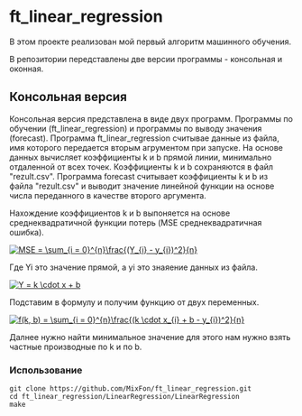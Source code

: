 # ft_linear_regression
В этом проекте реализован мой первый алгоритм машинного обучения.

В репозитории передставлены две версии программы - консольная и оконная. 

## Консольная версия
Консольная версия представлена в виде двух программ. Программы по обучении (ft_linear_regression) и программы по выводу значения (forecast). Программа ft_linear_regression считывае данные из файла, имя которого передается вторым агрументом при запуске. На основе данных вычисляет коэффициенты k и b прямой линии, минимально отдаленной от всех точек. Коэффициенты k и b сохраняются в файл "rezult.csv". Программа forecast считывает коэффициенты k и b из файла "rezult.csv" и выводит значение линейной функции на основе числа переданного в качестве второго аргумента.

Нахождение коэффициентов k и b выпоняется на основе среднеквадратичной функции потерь (MSE среднеквадратичная ошибка).

<a href="https://www.codecogs.com/eqnedit.php?latex=MSE&space;=&space;\sum_{i&space;=&space;0}^{n}\frac{(Y_{i}&space;-&space;y_{i})^2}{n}" target="_blank"><img src="https://latex.codecogs.com/gif.latex?MSE&space;=&space;\sum_{i&space;=&space;0}^{n}\frac{(Y_{i}&space;-&space;y_{i})^2}{n}" title="MSE = \sum_{i = 0}^{n}\frac{(Y_{i} - y_{i})^2}{n}" /></a>

Где Yi это значение прямой, а yi это знаяение данных из файла.

<a href="https://www.codecogs.com/eqnedit.php?latex=Y&space;=&space;k&space;\cdot&space;x&space;&plus;&space;b" target="_blank"><img src="https://latex.codecogs.com/gif.latex?Y&space;=&space;k&space;\cdot&space;x&space;&plus;&space;b" title="Y = k \cdot x + b" /></a>

Подставим в формулу и получим функцию от двух переменных.

<a href="https://www.codecogs.com/eqnedit.php?latex=f(k,&space;b)&space;=&space;\sum_{i&space;=&space;0}^{n}\frac{(k&space;\cdot&space;x_{i}&space;&plus;&space;b&space;-&space;y_{i})^2}{n}" target="_blank"><img src="https://latex.codecogs.com/gif.latex?f(k,&space;b)&space;=&space;\sum_{i&space;=&space;0}^{n}\frac{(k&space;\cdot&space;x_{i}&space;&plus;&space;b&space;-&space;y_{i})^2}{n}" title="f(k, b) = \sum_{i = 0}^{n}\frac{(k \cdot x_{i} + b - y_{i})^2}{n}" /></a>

Далнее нужно найти минимальное значение для этого нам нужно взять частные производные по k и по b.



### Использование

    git clone https://github.com/MixFon/ft_linear_regression.git
    cd ft_linear_regression/LinearRegression/LinearRegression
    make
